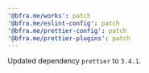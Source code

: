 ```yaml
---
'@bfra.me/works': patch
'@bfra.me/eslint-config': patch
'@bfra.me/prettier-config': patch
'@bfra.me/prettier-plugins': patch
---
```


Updated dependency `prettier` to `3.4.1`.
